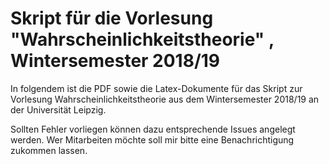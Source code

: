 # Skript für die Vorlesung "Wahrscheinlichkeitstheorie" , Wintersemester 2018/19

In folgendem ist die PDF sowie die Latex-Dokumente für das Skript zur Vorlesung Wahrscheinlichkeitstheorie aus dem Wintersemester 2018/19
an der Universität Leipzig.

Sollten Fehler vorliegen können dazu entsprechende Issues angelegt werden.
Wer Mitarbeiten möchte soll mir bitte eine Benachrichtigung zukommen lassen.
